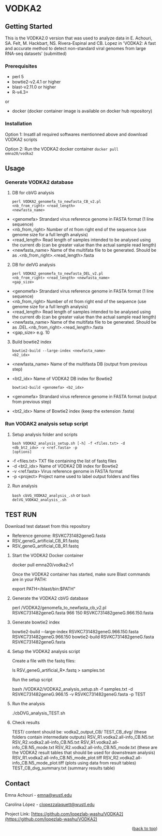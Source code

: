 # VODKA2
<!-- GETTING STARTED -->
## Getting Started

This is the VODKA2.0 version that was used to analyze data in E. Achouri, SA. Felt, M. Hackbart, NS. Rivera-Espinal and CB. Lopez in 'VODKA2: A fast and accurate method to detect non-standard viral genomes from large RNA-seq datasets' (submitted)

### Prerequisites

* perl 5
* bowtie2-v2.4.1 or higher
* blast-v2.11.0 or higher
* R-v4.3+

or

* docker (docker container image is available on docker hub repository)

### Installation

Option 1: Insatll all required softwares mentionned above and download VODKA2 scripts

Option 2: Run the VODKA2 docker container
    <code>docker pull emna20/vodka2</code>

<!-- USAGE EXAMPLES -->
## Usage

### Generate VODKA2 database

 1. DB for cbVG analysis

    <code>perl VODKA2_genomefa_to_newfasta_CB_v2.pl <genomefa> <nb_from_right> <read_length> <newfasta_name></code>

* \<genomefa\>  Strandard virus reference genome in FASTA format (1 line sequence)
* \<nb_from_right\> Number of nt from right end of the sequence (use genome size for a full length analysis)
* \<read_length\> Read length of samples intended to be analysed using the current db (can be greater value than the actual sample read length)
* \<newfasta_name\> Name of the multifata file to be generated. Should be as <virus>.<nb_from_right>.<read_length>.fasta

 2. DB for delVG analysis

    <code>perl VODKA2_genomefa_to_newfasta_DEL_v2.pl <genomefa> <nb_from_right> <read_length> <newfasta_name> <gap_size></code>

* \<genomefa\>  Strandard virus reference genome in FASTA format (1 line sequence)
* \<nb_from_right\> Number of nt from right end of the sequence (use genome size for a full length analysis)
* \<read_length\> Read length of samples intended to be analysed using the current db (can be greater value than the actual sample read length)
* \<newfasta_name\> Name of the multifata file to be generated. Should be as <virus>.DEL.<nb_from_right>.<read_length>.fasta
* \<gap_size\> e.g. 10

 3. Build bowtie2 index

    <code>bowtie2-build --large-index <newfasta_name> <b2_idx></code>

* \<newfasta_name\> Name of the multifasta DB (output from previous step)
* \<bt2_idx\>  Name of VODKA2 DB index for Bowtie2

    <code>bowtie2-build \<genomefa\> <b2_idx></code>

* \<genomefa\> Strandard virus reference genome in FASTA format (output from previous step)
* \<bt2_idx\>  Name of Bowtie2 index (keep the extension .fasta)


### Run VODAK2 analysis setup script

 1. Setup analysis folder and scripts

    <code>bash VODKA2_analysis_setup.sh [-h] -f <files.txt> -d <db_bt2_idx> -v <ref.fasta> -p <project> [options]</code>

* -f \<files.txt\>  TXT file containing the list of fastq files
* -d \<bt2_idx\>  Name of VODKA2 DB index for Bowtie2
* -v \<ref.fasta\> Virus reference genome in FASTA format
* -p \<project\>  Project name used to label output folders and files


 2. Run analysis

    <code>bash cbVG_VODKA2_analysis_<project>.sh</code>
or
    <code>bash delVG_VODKA2_analysis_<project>.sh</code>

<!-- TEST RUN -->
## TEST RUN

Download test dataset from this repository
   - Reference genome: RSVKC731482geneG.fasta
   - RSV_geneG_artificial_CB_R1.fastq
   - RSV_geneG_artificial_CB_R1.fastq

1. Start the VODKA2 Docker container

   docker pull emna20/vodka2:v1

   Once the VODKA2 container has started, make sure Blast commands are in your PATH:

   export PATH=/blast/bin:$PATH"
   
3. Generate the VODKA2 cbVG database

   perl /VODKA2/genomefa_to_newfasta_cb_v2.pl RSVKC731482geneG.fasta 966 150 RSVKC731482geneG.966.150.fasta
   
5. Generate bowtie2 index

   bowtie2-build --large-index RSVKC731482geneG.966.150.fasta RSVKC731482geneG.966.150
   bowtie2-build RSVKC731482geneG.fasta RSVKC731482geneG.fasta
   
6. Setup the VODKA2 analysis script

   Create a file with the fastq files:

   ls RSV_geneG_artificial_R*.fastq > samples.txt

   Run the setup script

   bash /VODKA2/VODKA2_analysis_setup.sh -f samples.txt -d RSVKC731482geneG.966.15 -v RSVKC731482geneG.fasta -p TEST
   
8. Run the analysis

   ./cbDVG_analysis_TEST.sh
   
10. Check results

    TEST/ content should be:
    vodka2_output_CB/
    TEST_CB_dvg/    (these folders contain intermediate outputs)
    RSV_R1.vodka2.all-info_CB.N5.txt
    RSV_R2.vodka2.all-info_CB.N5.txt
    RSV_R1.vodka2.all-info_CB.N5_mode.txt
    RSV_R2.vodka2.all-info_CB.N5_mode.txt   (these are the VODKA2 result tables that should be used for downstream analysis) 
    RSV_R1.vodka2.all-info_CB.N5_mode_plot.tiff
    RSV_R2.vodka2.all-info_CB.N5_mode_plot.tiff    (plots using data from result tables)
    TEST_CB_dvg_summary.txt    (summary results table)
    

<!-- CONTACT -->
## Contact

Emna Achouri - emna@wustl.edu

Carolina López - clopezzalaquett@wustl.edu

Project Link: [https://github.com/lopezlab-washu/VODKA2](https://github.com/lopezlab-washu/VODKA2)

<p align="right">(<a href="#top">back to top</a>)</p>

